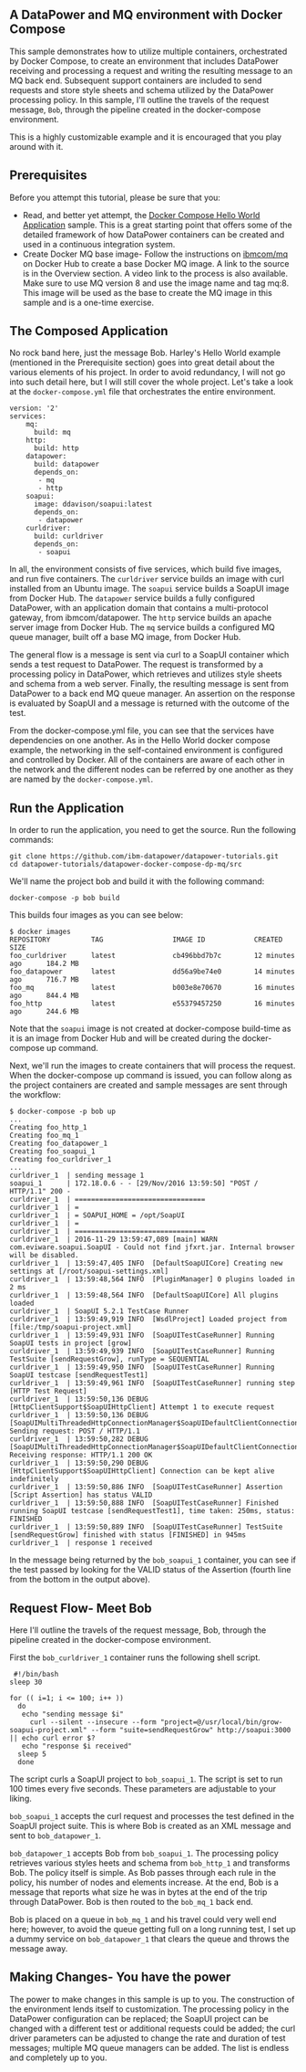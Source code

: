 ## A DataPower and MQ environment with Docker Compose 
This sample demonstrates how to utilize multiple containers, orchestrated by Docker Compose, to create an environment that includes DataPower receiving and processing a request and writing the resulting message to an MQ back end. Subsequent support containers are included to send requests and store style sheets and schema utilized by the DataPower processing policy. In this sample, I'll outline the travels of the request message, `Bob`, through the pipeline created in the docker-compose environment.

This is a highly customizable example and it is encouraged that you play around with it.

## Prerequisites
Before you attempt this tutorial, please be sure that you:

- Read, and better yet attempt, the [Docker Compose Hello World Application](https://github.com/ibm-datapower/datapower-tutorials/blob/master/datapower-docker-compose-hello-world/datapower-docker-compose-hello-world.md) sample. This is a great starting point that offers some of the detailed framework of how DataPower containers can be created and used in a continuous integration system.
- Create Docker MQ base image- Follow the instructions on [ibmcom/mq](https://hub.docker.com/r/ibmcom/mq/) on Docker Hub to create a base Docker MQ image. A link to the source is in the Overview section. A video link to the process is also available. Make sure to use MQ version 8 and use the image name and tag mq:8. This image will be used as the base to create the MQ image in this sample and is a one-time exercise.


## The Composed Application
No rock band here, just the message Bob. Harley's Hello World example (mentioned in the Prerequisite section) goes into great detail about the various elements of his project. In order to avoid redundancy, I will not go into such detail here, but I will still cover the whole project. Let's take a look at the `docker-compose.yml` file that orchestrates the entire environment.
```
version: '2'
services:
    mq:
      build: mq
    http:
      build: http
    datapower:
      build: datapower
      depends_on:
       - mq
       - http
    soapui:
      image: ddavison/soapui:latest
      depends_on:
       - datapower
    curldriver:
      build: curldriver
      depends_on:
       - soapui
```

In all, the environment consists of five services, which build five images, and run five containers. 
The `curldriver` service builds an image with curl installed from an Ubuntu image.
The `soapui` service builds a SoapUI image from Docker Hub.
The `datapower` service builds a fully configured DataPower, with an application domain that contains a multi-protocol gateway, from ibmcom/datapower.
The `http` service builds an apache server image from Docker Hub. 
The `mq` service builds a configured MQ queue manager, built off a base MQ image, from Docker Hub.

The general flow is a message is sent via curl to a SoapUI container which sends a test request to DataPower. The request is transformed by a processing policy in DataPower, which retrieves and utilizes style sheets and schema from a web server. Finally, the resulting message is sent from DataPower to a back end MQ queue manager. An assertion on the response is evaluated by SoapUI and a message is returned with the outcome of the test.

From the docker-compose.yml file, you can see that the services have dependencies on one another. As in the Hello World docker compose example, the networking in the self-contained environment is configured and controlled by Docker. All of the containers are aware of each other in the network and the different nodes can be referred by one another as they are named by the `docker-compose.yml`.

## Run the Application
In order to run the application, you need to get the source. Run the following commands:
```
git clone https://github.com/ibm-datapower/datapower-tutorials.git
cd datapower-tutorials/datapower-docker-compose-dp-mq/src
```

We'll name the project bob and build it with the following command:
```
docker-compose -p bob build
```

This builds four images as you can see below:
```
$ docker images
REPOSITORY          TAG                 IMAGE ID            CREATED             SIZE
foo_curldriver      latest              cb496bbd7b7c        12 minutes ago      184.2 MB
foo_datapower       latest              dd56a9be74e0        14 minutes ago      716.7 MB
foo_mq              latest              b003e8e70670        16 minutes ago      844.4 MB
foo_http            latest              e55379457250        16 minutes ago      244.6 MB
```
Note that the `soapui` image is not created at docker-compose build-time as it is an image from Docker Hub and will be created during the docker-compose up command.

Next, we'll run the images to create containers that will process the request. When the docker-compose up command is issued, you can follow along as the project containers are created and sample messages are sent through the workflow:
```
$ docker-compose -p bob up
...
Creating foo_http_1
Creating foo_mq_1
Creating foo_datapower_1
Creating foo_soapui_1
Creating foo_curldriver_1
...
curldriver_1  | sending message 1
soapui_1      | 172.18.0.6 - - [29/Nov/2016 13:59:50] "POST / HTTP/1.1" 200 -
curldriver_1  | ================================
curldriver_1  | =
curldriver_1  | = SOAPUI_HOME = /opt/SoapUI
curldriver_1  | =
curldriver_1  | ================================
curldriver_1  | 2016-11-29 13:59:47,089 [main] WARN  com.eviware.soapui.SoapUI - Could not find jfxrt.jar. Internal browser will be disabled.
curldriver_1  | 13:59:47,405 INFO  [DefaultSoapUICore] Creating new settings at [/root/soapui-settings.xml]
curldriver_1  | 13:59:48,564 INFO  [PluginManager] 0 plugins loaded in 2 ms
curldriver_1  | 13:59:48,564 INFO  [DefaultSoapUICore] All plugins loaded
curldriver_1  | SoapUI 5.2.1 TestCase Runner
curldriver_1  | 13:59:49,919 INFO  [WsdlProject] Loaded project from [file:/tmp/soapui-project.xml]
curldriver_1  | 13:59:49,931 INFO  [SoapUITestCaseRunner] Running SoapUI tests in project [grow]
curldriver_1  | 13:59:49,939 INFO  [SoapUITestCaseRunner] Running TestSuite [sendRequestGrow], runType = SEQUENTIAL
curldriver_1  | 13:59:49,950 INFO  [SoapUITestCaseRunner] Running SoapUI testcase [sendRequestTest1]
curldriver_1  | 13:59:49,961 INFO  [SoapUITestCaseRunner] running step [HTTP Test Request]
curldriver_1  | 13:59:50,136 DEBUG [HttpClientSupport$SoapUIHttpClient] Attempt 1 to execute request
curldriver_1  | 13:59:50,136 DEBUG [SoapUIMultiThreadedHttpConnectionManager$SoapUIDefaultClientConnection] Sending request: POST / HTTP/1.1
curldriver_1  | 13:59:50,282 DEBUG [SoapUIMultiThreadedHttpConnectionManager$SoapUIDefaultClientConnection] Receiving response: HTTP/1.1 200 OK
curldriver_1  | 13:59:50,290 DEBUG [HttpClientSupport$SoapUIHttpClient] Connection can be kept alive indefinitely
curldriver_1  | 13:59:50,886 INFO  [SoapUITestCaseRunner] Assertion [Script Assertion] has status VALID
curldriver_1  | 13:59:50,888 INFO  [SoapUITestCaseRunner] Finished running SoapUI testcase [sendRequestTest1], time taken: 250ms, status: FINISHED
curldriver_1  | 13:59:50,889 INFO  [SoapUITestCaseRunner] TestSuite [sendRequestGrow] finished with status [FINISHED] in 945ms
curldriver_1  | response 1 received
```
In the message being returned by the `bob_soapui_1` container, you can see if the test passed by looking for the VALID status of the Assertion (fourth line from the bottom in the output above).

## Request Flow- Meet Bob
Here I'll outline the travels of the request message, Bob, through the pipeline created in the docker-compose environment. 

First the `bob_curldriver_1` container runs the following shell script.
```
 #!/bin/bash
sleep 30

for (( i=1; i <= 100; i++ ))
  do
   echo "sending message $i"
     curl --silent --insecure --form "project=@/usr/local/bin/grow-soapui-project.xml" --form "suite=sendRequestGrow" http://soapui:3000 || echo curl error $?
   echo "response $i received"
  sleep 5
  done
```
The script curls a SoapUI project to `bob_soapui_1`. The script is set to run 100 times every five seconds. These parameters are adjustable to your liking.

`bob_soapui_1` accepts the curl request and processes the test defined in the SoapUI project suite. This is where Bob is created as an XML message and sent to `bob_datapower_1`.

`bob_datapower_1` accepts Bob from `bob_soapui_1`. The processing policy retrieves various styles heets and schema from `bob_http_1` and transforms Bob. The policy itself is simple. As Bob passes through each rule in the policy, his number of nodes and elements increase. At the end, Bob is a message that reports what size he was in bytes at the end of the trip through DataPower. Bob is then routed to the `bob_mq_1` back end.

Bob is placed on a queue in `bob_mq_1` and his travel could very well end here; however, to avoid the queue getting full on a long running test, I set up a dummy service on `bob_datapower_1` that clears the queue and throws the message away. 

## Making Changes- You have the power
The power to make changes in this sample is up to you. The construction of the environment lends itself to customization. The processing policy in the DataPower configuration can be replaced; the SoapUI project can be changed with a different test or additional requests could be added; the curl driver parameters can be adjusted to change the rate and duration of test messages; multiple MQ queue managers can be added. The list is endless and completely up to you.
